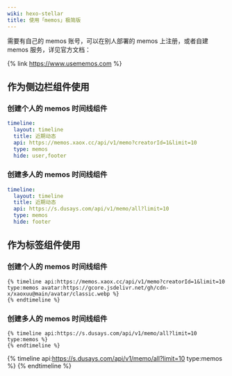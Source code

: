 ```yaml
---
wiki: hexo-stellar
title: 使用「memos」极简版
---
```


需要有自己的 memos 账号，可以在别人部署的 memos 上注册，或者自建 memos 服务，详见官方文档：

{% link https://www.usememos.com %}

## 作为侧边栏组件使用

### 创建个人的 memos 时间线组件

```yaml blog/source/_data/widgets.yml
timeline:
  layout: timeline
  title: 近期动态
  api: https://memos.xaox.cc/api/v1/memo?creatorId=1&limit=10
  type: memos
  hide: user,footer
```

### 创建多人的 memos 时间线组件

```yaml blog/source/_data/widgets.yml
timeline:
  layout: timeline
  title: 近期动态
  api: https://s.dusays.com/api/v1/memo/all?limit=10
  type: memos
  hide: footer
```

## 作为标签组件使用

### 创建个人的 memos 时间线组件

```
{% timeline api:https://memos.xaox.cc/api/v1/memo?creatorId=1&limit=10 type:memos avatar:https://gcore.jsdelivr.net/gh/cdn-x/xaoxuu@main/avatar/classic.webp %}
{% endtimeline %}
```

### 创建多人的 memos 时间线组件

```
{% timeline api:https://s.dusays.com/api/v1/memo/all?limit=10 type:memos %}
{% endtimeline %}
```

{% timeline api:https://s.dusays.com/api/v1/memo/all?limit=10 type:memos %}
{% endtimeline %}